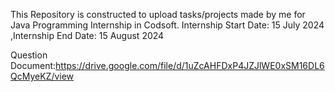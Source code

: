 This Repository is constructed to upload tasks/projects made by me for Java Programming Internship in Codsoft. Internship Start Date: 15 July 2024 ,Internship End Date: 15 August 2024

Question Document:https://drive.google.com/file/d/1uZcAHFDxP4JZJlWE0xSM16DL6QcMyeKZ/view
